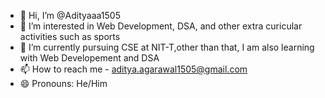 - 👋 Hi, I’m @Adityaaa1505
- 👀 I’m interested in Web Development, DSA, and other extra curicular activities such as sports
- 🌱 I’m currently pursuing CSE at NIT-T,other than that, I am also learning with Web Developement and DSA 
- 📫 How to reach me - aditya.agarawal1505@gmail.com
- 😄 Pronouns: He/Him

<!---
Adityaaa1505/Adityaaa1505 is a ✨ special ✨ repository because its `README.md` (this file) appears on your GitHub profile.
You can click the Preview link to take a look at your changes.
--->

